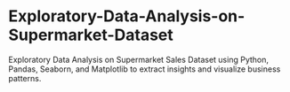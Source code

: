 # Exploratory-Data-Analysis-on-Supermarket-Dataset
Exploratory Data Analysis on Supermarket Sales Dataset using Python, Pandas, Seaborn, and Matplotlib to extract insights and visualize business patterns.

